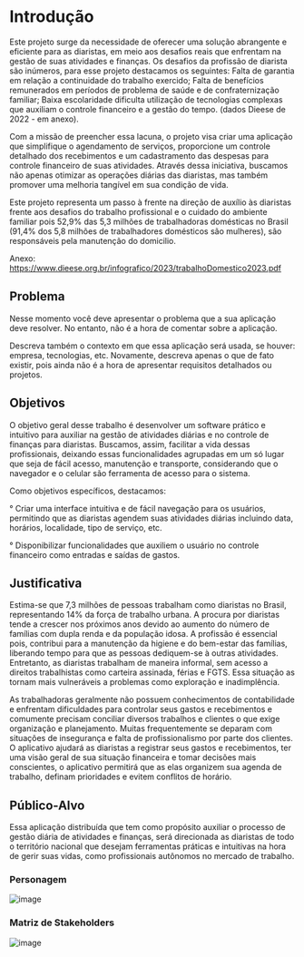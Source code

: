 # Introdução

Este projeto surge da necessidade de oferecer uma solução abrangente e eficiente para as diaristas, em meio aos desafios reais que enfrentam na gestão de suas atividades e finanças. Os desafios da profissão de diarista são inúmeros, para esse projeto destacamos os seguintes:
Falta de garantia em relação a continuidade do trabalho exercido;
Falta de benefícios remunerados em períodos de problema de saúde e de confraternização familiar;
Baixa escolaridade dificulta utilização de tecnologias complexas que auxiliam o controle financeiro e a gestão do tempo. (dados Dieese de 2022 - em anexo).

Com a missão de preencher essa lacuna, o projeto visa criar uma aplicação que simplifique o agendamento de serviços, proporcione um controle detalhado dos recebimentos e um cadastramento das despesas para controle financeiro de suas atividades. Através dessa iniciativa, buscamos não apenas otimizar as operações diárias das diaristas, mas também promover uma melhoria tangível em sua condição de vida.

Este projeto representa um passo à frente na direção de auxílio às diaristas frente aos desafios do trabalho profissional e o cuidado do ambiente familiar pois 52,9% das 5,3 milhões de trabalhadoras domésticas no Brasil (91,4% dos 5,8 milhões de trabalhadores domésticos são mulheres),  são responsáveis pela manutenção do domicilio.

Anexo: https://www.dieese.org.br/infografico/2023/trabalhoDomestico2023.pdf


## Problema
Nesse momento você deve apresentar o problema que a sua aplicação deve  resolver. No entanto, não é a hora de comentar sobre a aplicação.

Descreva também o contexto em que essa aplicação será usada, se  houver: empresa, tecnologias, etc. Novamente, descreva apenas o que de  fato existir, pois ainda não é a hora de apresentar requisitos  detalhados ou projetos.

## Objetivos

O objetivo geral desse trabalho é desenvolver um software prático e intuitivo para auxiliar na gestão de atividades diárias e no controle de finanças para diaristas. Buscamos, assim, facilitar a vida dessas profissionais, deixando essas funcionalidades agrupadas em um só lugar que seja de fácil acesso, manutenção e transporte, considerando que o navegador e o celular são ferramenta de acesso para o sistema.

Como objetivos específicos, destacamos:

° Criar uma interface intuitiva e de fácil navegação para os usuários, permitindo que as diaristas agendem suas atividades diárias incluindo data, horários, localidade, tipo de serviço, etc.

° Disponibilizar funcionalidades que auxiliem o usuário no controle financeiro como entradas e saídas de gastos.

## Justificativa

Estima-se que 7,3 milhões de pessoas trabalham como diaristas no Brasil, representando 14% da força de trabalho urbana.
A procura por diaristas tende a crescer nos próximos anos devido ao aumento do número de famílias com dupla renda e da população idosa.
A profissão é essencial pois, contribui para a manutenção da higiene e do bem-estar das famílias, liberando tempo para que as pessoas dediquem-se à outras atividades.
Entretanto, as diaristas trabalham de maneira informal, sem acesso a direitos trabalhistas como carteira assinada, férias e FGTS. 
Essa situação as tornam mais vulneráveis a problemas como exploração e inadimplência.

As trabalhadoras geralmente não possuem conhecimentos de contabilidade e enfrentam dificuldades para controlar seus gastos e recebimentos e comumente precisam conciliar diversos trabalhos e clientes o que exige organização e planejamento. Muitas frequentemente se deparam com situações de insegurança e falta de profissionalismo por parte dos clientes.
O aplicativo ajudará as diaristas a registrar seus gastos e recebimentos, ter uma visão geral de sua situação financeira e tomar decisões mais conscientes, o aplicativo permitirá que as elas  organizem sua agenda de trabalho, definam prioridades e evitem conflitos de horário. 

## Público-Alvo

Essa aplicação distribuída que tem como propósito auxiliar o processo de gestão diária de atividades e finanças, será direcionada as diaristas de todo o território nacional que desejam ferramentas práticas e intuitivas na hora de gerir suas vidas, como profissionais autônomos no mercado de trabalho.

### Personagem
![image](https://github.com/ICEI-PUC-Minas-PMV-ADS/pmv-ads-2024-1-e4-proj-dad-t3-diarista/assets/97962041/55d78477-9bf6-48c3-87cf-e08aa87d4608)

### Matriz de Stakeholders 
![image](https://github.com/ICEI-PUC-Minas-PMV-ADS/pmv-ads-2024-1-e4-proj-dad-t3-diarista/assets/97962041/1645b639-1d6d-4faa-aa12-c5163b3bf582)




